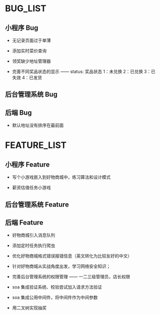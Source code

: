 # BUG_LIST

## 小程序 Bug

- 无记录页面过于单薄

- 添加实时菜价查询

- 领奖缺少地址管理器

- 完善不同奖品状态的显示 —— status: 奖品状态 1：未兑换 2：已兑换 3：已失效 4：已发货

<!-- - 添加物流查询 -->

## 后台管理系统 Bug

<!-- - 录入奖品物流单号时，需要录入物流公司 -->

## 后端 Bug

- 默认地址没有排序在最前面

# FEATURE_LIST
## 小程序 Feature

- 写个小游戏嵌入到好物商城中，练习算法和设计模式

- 薪资估值任务小游戏

## 后台管理系统 Feature


## 后端 Feature

- 好物商城引入消息队列

- 添加定时任务执行爬虫

- 优化好物商城格式错误报错信息（英文转化为比较友好的中文）

- 针对好物商城从实战角度出发，学习网络安全知识；

- 完善后台管理系统的权限管理 —— 一二三级管理员，店长权限

- soa 集成验证系统、校验尝试加入请求方法验证

- soa 集成公用中间件，将中间件作为中间参数

- 用二叉树实现抽奖